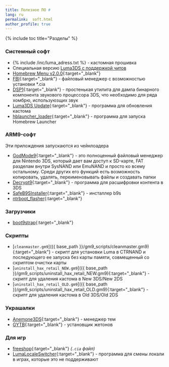 ```yaml
---
title: Полезное ПО #
lang: ru
permalink:  soft.html
author_profile: true
---
```

{% include toc title="Разделы" %}

### Системный софт

* {% include /inc/luma_adress.txt %} - кастомная прошивка
* Специальная версию [Luma3DS с поддержкой читов](files/luma3ds_cheats.zip)
* [Homebrew Menu v2.0.0](https://github.com/fincs/new-hbmenu/releases/latest){:target="_blank"}
* [FBI](https://github.com/Steveice10/FBI/releases/latest){:target="_blank"} - файловый менеджер с возможностью установки *.cia
* [DSP1](https://github.com/zoogie/DSP1/releases/latest){:target="_blank"} - простенькая утилита для дампа бинарного компонента звукового процессора 3DS, что необходимо для ряда хомбрю, используюзщих звук
* [Luma3DS Update](https://github.com/KunoichiZ/lumaupdate/releases/latest){:target="_blank"} - программа для обновления кастома
* [hblauncher_loader](https://github.com/yellows8/hblauncher_loader/releases/latest){:target="_blank"} - программа для запуска Homebrew Launcher

### ARM9-софт

Эти прилождения запускаются из чейнлоадера

* [GodMode9](https://github.com/d0k3/GodMode9/releases/latest){:target="_blank"} - это полноценный файловый менеджер для Nintendo 3DS, который дает вам доступ к SD-карте, FAT разделам внутри SysNAND или EmuNAND и просто ко всему остальному. Среди других его функций есть возможность копировать, удалять, переименовывать файлы и создавать папки
* [Decrypt9](https://github.com/d0k3/Decrypt9WIP/releases/latest){:target="_blank"} - программа для расшифровки контента в 3DS
* [SafeB9SInstaller](https://github.com/d0k3/SafeB9SInstaller/releases/latest){:target="_blank"} - инсталлер b9s
* [ntrboot_flasher](https://github.com/kitling/ntrboot_flasher/releases/latest){:target="_blank"}

### Загрузчики

* [boot9strap](https://github.com/SciresM/boot9strap/releases/latest){:target="_blank"}

### Скрипты

* [`cleanmaster.gm9`]({{ base_path }}/gm9_scripts/cleanmaster.gm9){:target="_blank"} - скрипт для установки Luma в CTRNAND и последующего ее запуска без карты памяти, совмещенный со скриптом очистки карты
* [`uninstall_hax_retail_NEW.gm9`]({{ base_path }}/gm9_scripts/uninstall_hax_retail_NEW.gm9){:target="_blank"} - скрипт для удаления кастома в New 3DS/New 2DS
* [`uninstall_hax_retail_OLD.gm9`]({{ base_path }}/gm9_scripts/uninstall_hax_retail_OLD.gm9){:target="_blank"} - скрипт для удаления кастома в Old 3DS/Old 2DS

### Украшалки 

* [Anemone3DS](https://github.com/astronautlevel2/Anemone3DS/releases/latest){:target="_blank"} - менеджер тем
* [GYTB](https://github.com/chaoskagami/GYTB/releases/download/alt-rel1/GYTB.cia){:target="_blank"} - установщик жетонов

### Для игр 

* [freeshop](https://notabug.org/Paul_GameDev/freeShop/releases){:target="_blank"} *(`.cia` файл)*
* [LumaLocaleSwitcher](https://github.com/Possum/lumalocaleswitcher/releases){:target="_blank"} - программа для смены локали в играх, которые это не поддерживают
